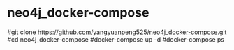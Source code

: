# neo4j_docker-compose
#git clone https://github.com/yangyuanpeng525/neo4j_docker-compose.git
#cd neo4j_docker-compose 
#docker-compose up -d
#docker-compose ps
